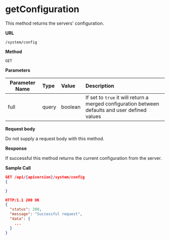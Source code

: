# getConfiguration

This method returns the servers' configuration.

**URL**

`/system/config`

**Method**

`GET`

**Parameters**

| Parameter Name | Type   | Value | Description
| ---  | :--------- |  :--------- |  :--------- |
| full |  query  | boolean | If set to `true` it will return a merged configuration between defaults and user defined values|

**Request body**

Do not supply a request body with this method.

**Response**

If successful this method returns the current configuration from the server.

**Sample Call**

```json
GET /api/{apiversion}/system/config
{

}

HTTP/1.1 200 OK
{
  "status": 200,
  "message": "Successful request",
  "data": {
    ...
  }
}
```
